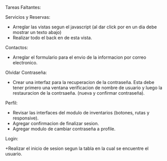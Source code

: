 Tareas Faltantes: 

Servicios y Reservas: 
  + Arreglar las vistas segun el javascript (al dar click por en un dia debe mostrar un texto abajo)
  + Realizar todo el back en de esta vista.

Contactos: 
  + Arreglar el formulario para el envio de la informacion por correo electronico.

Olvidar Contraseña: 
  + Crear una interfaz para la recuperacion de la contraseña. Esta debe tener primero una ventana verificacion de nombre de usuario y luego la restauracion de la contrsaeña. (nueva y confirmar contraseña).

Perfil: 
  + Revisar las interfaces del modulo de inventarios (botones, rutas y responsive).
  + Agregar confirmacion de finalizar sesion.
  + Agregar modulo de cambiar contraseña a profile.

Login: 
  
  +Realizar el inicio de sesion segun la tabla en la cual se encuentre el usuario. 
